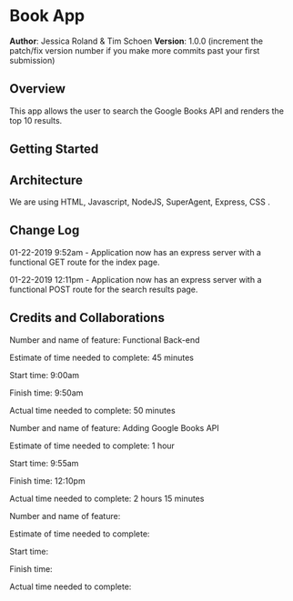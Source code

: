 # Book App

**Author**: Jessica Roland & Tim Schoen
**Version**: 1.0.0 (increment the patch/fix version number if you make more commits past your first submission)

## Overview
This app allows the user to search the Google Books API and renders the top 10 results.

## Getting Started
<!-- What are the steps that a user must take in order to build this app on their own machine and get it running? -->

## Architecture
<!-- Provide a detailed description of the application design. What technologies (languages, libraries, etc) you're using, and any other relevant design information. -->
We are using HTML, Javascript, NodeJS, SuperAgent, Express, CSS .

## Change Log
<!-- Use this area to document the iterative changes made to your application as each feature is successfully implemented. Use time stamps. Here's an examples:

01-01-2001 4:59pm - Application now has a fully-functional express server, with GET and POST routes for the book resource. -->

01-22-2019 9:52am - Application now has an express server with a functional GET route for the index page.

01-22-2019 12:11pm - Application now has an express server with a functional POST route for the search results page.

## Credits and Collaborations
<!-- Give credit (and a link) to other people or resources that helped you build this application. -->

Number and name of feature: Functional Back-end

Estimate of time needed to complete: 45 minutes

Start time: 9:00am

Finish time: 9:50am

Actual time needed to complete: 50 minutes

Number and name of feature: Adding Google Books API

Estimate of time needed to complete: 1 hour

Start time: 9:55am

Finish time: 12:10pm

Actual time needed to complete: 2 hours 15 minutes

Number and name of feature: 

Estimate of time needed to complete: 

Start time: 

Finish time: 

Actual time needed to complete: